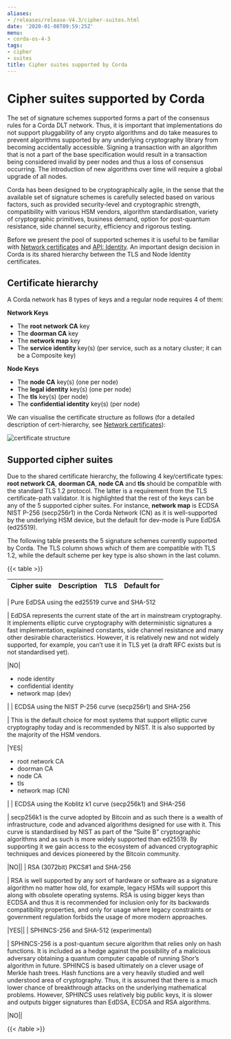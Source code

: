 ```yaml
---
aliases:
- /releases/release-V4.3/cipher-suites.html
date: '2020-01-08T09:59:25Z'
menu:
- corda-os-4-3
tags:
- cipher
- suites
title: Cipher suites supported by Corda
---
```



# Cipher suites supported by Corda


The set of signature schemes supported forms a part of the consensus rules for a Corda DLT network.
Thus, it is important that implementations do not support pluggability of any crypto algorithms and do take measures
to prevent algorithms supported by any underlying cryptography library from becoming accidentally accessible.
Signing a transaction with an algorithm that is not a part of the base specification would result in a transaction
being considered invalid by peer nodes and thus a loss of consensus occurring. The introduction of new algorithms
over time will require a global upgrade of all nodes.

Corda has been designed to be cryptographically agile, in the sense that the available set of signature schemes is
carefully selected based on various factors, such as provided security-level and cryptographic strength, compatibility
with various HSM vendors, algorithm standardisation, variety of cryptographic primitives, business demand, option for
post-quantum resistance, side channel security, efficiency and rigorous testing.

Before we present the pool of supported schemes it is useful to be familiar with [Network certificates](permissioning.md)
and [API: Identity](api-identity.md). An important design decision in Corda is its shared hierarchy between the
TLS and Node Identity certificates.


## Certificate hierarchy

A Corda network has 8 types of keys and a regular node requires 4 of them:

**Network Keys**


* The **root network CA** key
* The **doorman CA** key
* The **network map** key
* The **service identity** key(s) (per service, such as a notary cluster; it can be a Composite key)

**Node Keys**


* The **node CA** key(s) (one per node)
* The **legal identity** key(s) (one per node)
* The **tls** key(s) (per node)
* The **confidential identity** key(s) (per node)

We can visualise the certificate structure as follows (for a detailed description of cert-hierarchy,
see [Network certificates](permissioning.md)):

![certificate structure](/en/images/certificate_structure.png "certificate structure")

## Supported cipher suites

Due to the shared certificate hierarchy, the following 4 key/certificate types: **root network CA**, **doorman CA**,
**node CA** and **tls** should be compatible with the standard TLS 1.2 protocol. The latter is a requirement from the
TLS certificate-path validator. It is highlighted that the rest of the keys can be any of the 5 supported cipher suites.
For instance, **network map** is ECDSA NIST P-256 (secp256r1) in the Corda Network (CN) as it is well-supported by the
underlying HSM device, but the default for dev-mode is Pure EdDSA (ed25519).

The following table presents the 5 signature schemes currently supported by Corda. The TLS column shows which of them
are compatible with TLS 1.2, while the default scheme per key type is also shown in the last column.


{{< table >}}

|Cipher suite|Description|TLS|Default for|
|-------------------------|---------------------------------------------------------------|-----|-------------------------|
|
Pure EdDSA using the
ed25519 curve
and SHA-512

|
EdDSA represents the current state of the art in mainstream
cryptography. It implements elliptic curve cryptography
with deterministic signatures a fast implementation,
explained constants, side channel resistance and many other
desirable characteristics. However, it is relatively new
and not widely supported, for example, you can’t use it in
TLS yet (a draft RFC exists but is not standardised yet).

|NO|
* node identity
* confidential identity
* network map (dev)

|
|
ECDSA using the
NIST P-256 curve
(secp256r1)
and SHA-256

|
This is the default choice for most systems that support
elliptic curve cryptography today and is recommended by
NIST. It is also supported by the majority of the HSM
vendors.

|YES|
* root network CA
* doorman CA
* node CA
* tls
* network map (CN)

|
|
ECDSA using the
Koblitz k1 curve
(secp256k1)
and SHA-256

|
secp256k1 is the curve adopted by Bitcoin and as such there
is a wealth of infrastructure, code and advanced algorithms
designed for use with it. This curve is standardised by
NIST as part of the “Suite B” cryptographic algorithms and
as such is more widely supported than ed25519. By
supporting it we gain access to the ecosystem of advanced
cryptographic techniques and devices pioneered by the
Bitcoin community.

|NO||
|
RSA (3072bit) PKCS#1
and SHA-256

|
RSA is well supported by any sort of hardware or software
as a signature algorithm no matter how old, for example,
legacy HSMs will support this along with obsolete operating
systems. RSA is using bigger keys than ECDSA and thus it is
recommended for inclusion only for its backwards
compatibility properties, and only for usage where legacy
constraints or government regulation forbids the usage of
more modern approaches.

|YES||
|
SPHINCS-256
and SHA-512
(experimental)

|
SPHINCS-256 is a post-quantum secure algorithm that relies
only on hash functions. It is included as a hedge against
the possibility of a malicious adversary obtaining a
quantum computer capable of running Shor’s algorithm in
future. SPHINCS is based ultimately on a clever usage of
Merkle hash trees. Hash functions are a very heavily
studied and well understood area of cryptography. Thus, it
is assumed that there is a much lower chance of
breakthrough attacks on the underlying mathematical
problems. However, SPHINCS uses relatively big public keys,
it is slower and outputs bigger signatures than EdDSA,
ECDSA and RSA algorithms.

|NO||

{{< /table >}}

